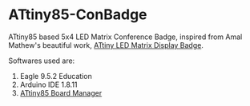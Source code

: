 # ATtiny85-ConBadge

ATtiny85 based 5x4 LED Matrix Conference Badge, inspired from Amal Mathew's beautiful work, [ATtiny LED Matrix Display Badge](https://github.com/amalmathewtech/ATtiny_LED_Matrix_Display_Badge).

Softwares used are:

1. Eagle 9.5.2 Education
2. Arduino IDE 1.8.11
3. [ATtiny85 Board Manager](https://raw.githubusercontent.com/damellis/attiny/ide-1.6.x-boards-manager/package_damellis_attiny_index.json)

